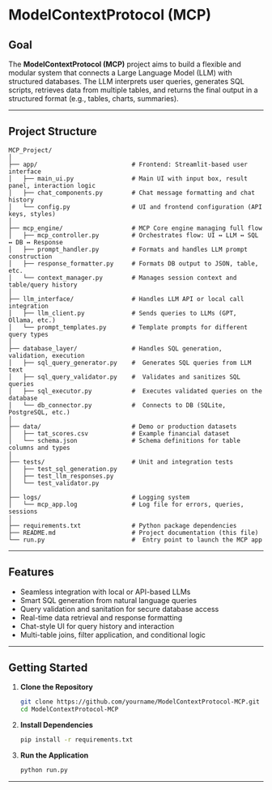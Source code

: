 #  ModelContextProtocol (MCP)

##  Goal

The **ModelContextProtocol (MCP)** project aims to build a flexible and modular system that connects a Large Language Model (LLM) with structured databases. The LLM interprets user queries, generates SQL scripts, retrieves data from multiple tables, and returns the final output in a structured format (e.g., tables, charts, summaries).

---

##  Project Structure

```
MCP_Project/
│
├── app/                          # Frontend: Streamlit-based user interface
│   ├── main_ui.py                # Main UI with input box, result panel, interaction logic
│   ├── chat_components.py        # Chat message formatting and chat history
│   └── config.py                 # UI and frontend configuration (API keys, styles)
│
├── mcp_engine/                   # MCP Core engine managing full flow
│   ├── mcp_controller.py         # Orchestrates flow: UI ↔ LLM ↔ SQL ↔ DB ↔ Response
│   ├── prompt_handler.py         # Formats and handles LLM prompt construction
│   ├── response_formatter.py     # Formats DB output to JSON, table, etc.
│   └── context_manager.py        # Manages session context and table/query history
│
├── llm_interface/                # Handles LLM API or local call integration
│   ├── llm_client.py             # Sends queries to LLMs (GPT, Ollama, etc.)
│   └── prompt_templates.py       # Template prompts for different query types
│
├── database_layer/               # Handles SQL generation, validation, execution
│   ├── sql_query_generator.py    #  Generates SQL queries from LLM text
│   ├── sql_query_validator.py    #  Validates and sanitizes SQL queries
│   ├── sql_executor.py           #  Executes validated queries on the database
│   └── db_connector.py           #  Connects to DB (SQLite, PostgreSQL, etc.)
│
├── data/                         # Demo or production datasets
│   ├── tat_scores.csv            # Example financial dataset
│   └── schema.json               # Schema definitions for table columns and types
│
├── tests/                        # Unit and integration tests
│   ├── test_sql_generation.py
│   ├── test_llm_responses.py
│   └── test_validator.py
│
├── logs/                         # Logging system
│   └── mcp_app.log               # Log file for errors, queries, sessions
│
├── requirements.txt              # Python package dependencies
├── README.md                     # Project documentation (this file)
└── run.py                        #  Entry point to launch the MCP app
```

---

##  Features

*  Seamless integration with local or API-based LLMs
*  Smart SQL generation from natural language queries
*  Query validation and sanitation for secure database access
*  Real-time data retrieval and response formatting
*  Chat-style UI for query history and interaction
*  Multi-table joins, filter application, and conditional logic

---

## Getting Started

1. **Clone the Repository**

   ```bash
   git clone https://github.com/yourname/ModelContextProtocol-MCP.git
   cd ModelContextProtocol-MCP
   ```

2. **Install Dependencies**

   ```bash
   pip install -r requirements.txt
   ```

3. **Run the Application**

   ```bash
   python run.py
   ```

---
